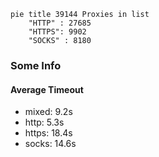 
```mermaid
pie title 39144 Proxies in list
    "HTTP" : 27685
    "HTTPS": 9902
    "SOCKS" : 8180
```

### Some Info
#### Average Timeout

- mixed: 9.2s
- http: 5.3s
- https: 18.4s
- socks: 14.6s